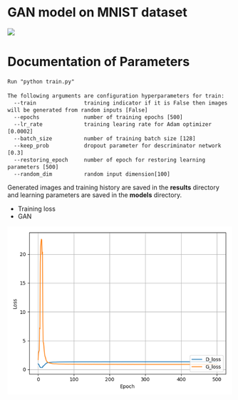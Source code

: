 # GAN model on MNIST dataset 

<p><img src = 'results/animation.gif'></p>


# Documentation of Parameters
    
    Run "python train.py"
    
    The following arguments are configuration hyperparameters for train: 
      --train               training indicator if it is False then images will be generated from random inputs [False]
      --epochs              number of training epochs [500]
      --lr_rate             training learing rate for Adam optimizer [0.0002]
      --batch_size          number of training batch size [128]
      --keep_prob           dropout parameter for descriminator network [0.3]
      --restoring_epoch     number of epoch for restoring learning parameters [500]
      --random_dim          random input dimension[100]

Generated images and training history are saved in the **results** directory and learning parameters are saved in the **models** directory.


* Training loss
 * GAN

![Loss](results/train_history.png)
